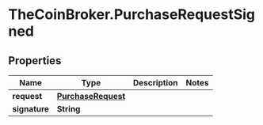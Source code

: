 # TheCoinBroker.PurchaseRequestSigned

## Properties
Name | Type | Description | Notes
------------ | ------------- | ------------- | -------------
**request** | [**PurchaseRequest**](PurchaseRequest.md) |  | 
**signature** | **String** |  | 


